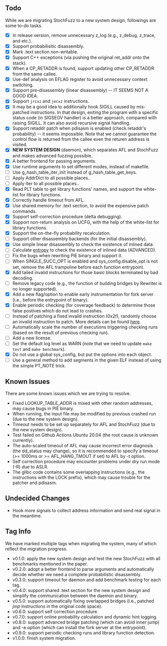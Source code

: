 ## Todo

While we are migrating StochFuzz to a new system design, followings are some to-do tasks.

+ [x] In release version, remove unnecessary z\_log (e.g., z\_debug, z\_trace, and etc.).
+ [x] Support probabilisitic disassembly.
+ [x] Mark .text section non-writable.
+ [x] Support C++ exceptions (via pushing the original ret\_addr onto the stack).
+ [x] When a CP\_RETADDR is found, support updating other CP\_RETADDR from the same callee.
+ [x] Use-def analysis on EFLAG register to avoid unnecessary context switching.
+ [x] Support pre-disassembly (linear disassembly) -- IT SEEMS NOT A GOOD IDEA.
+ [x] Support `jrcxz` and `jecxz` instructions.
+ [x] It may be a good idea to additionally hook SIGILL caused by mis-patched instructions. In that design, exiting the program with a specific status code (in SIGSEGV handler) is a better approach, compared with raising SIGILL. It can also avoid recursive signal handling.
+ [x] Support retaddr patch when pdisasm is enabled (check retaddr's probability) -- it seems impossible. Note that we cannot guarantee the control flow is returned from the callee even the returen address is visited.
+ [x] __NEW SYSTEM DESIGN__ (daemon), which separates AFL and StochFuzz and makes advanced fuzzing possible.
+ [x] A better frontend for passing arguments.
+ [x] Use runtime arguments to set different modes, instead of makefile.
+ [ ] Use g\_hash\_table\_iter\_init instead of g\_hash\_table\_get\_keys.
+ [ ] Apply AddrDict to all possible places..
+ [ ] Apply Iter to all possible places..
+ [x] Read PLT table to get library functions' names, and support the white-list for library functions.
+ [x] Correctly handle timeout from AFL.
+ [x] Use shared memory for .text section, to avoid the expensive patch commands.
+ [x] Support self-correction procedure (delta debugging).
+ [x] Support non-return analysis on UCFG, with the help of the white-list for library functions.
+ [x] Support the on-the-fly probability recalculation.
+ [ ] Support other disassembly backends (for the initial disassembly).
+ [x] Use simple linear disassembly to check the existence of inlined data.
+ [ ] Calculate [entropy](https://github.com/NationalSecurityAgency/ghidra/issues/1035) to check the existence of inlined data (ADVANCED).
+ [ ] Fix the bugs when rewriting PIE binary and support it.
+ [ ] When SINGLE\_SUCC\_OPT is enabled and sys\_config.disable\_opt is not set, remove the AFL trampoline before each function entrypoint.
+ [x] Add tailed invalid instructions for those basic blocks terminated by bad decoding.
+ [ ] Remove legacy code (e.g., the function of building bridges by Rewriter is no longer supported).
+ [x] Add a new flag/option to enable early instrumentation for fork server (i.e., before the entrypoint of binary).
+ [x] Enable periodic checking (for coverage feedback) to determine those false postives which do not lead to crashes.
+ [ ] Instead of patching a fixed invalid instruction (0x2f), randomly choose an invalid instruction to patch. More details can be found [here](http://ref.x86asm.net/coder64.html).
+ [ ] Automatically scale the number of executions triggering checking runs (based on the result of previous checking run).
+ [ ] Add a new license.
+ [ ] Set the default log level as WARN (note that we need to update `make test` and `make benchmark`).
+ [x] Do not use a global sys\_config, but put the options into each object.
+ [ ] Use a general method to add segments in the given ELF instead of using the simple PT\_NOTE trick.

## Known Issues

There are some known issues which we are trying to resolve.

+ Fixed LOOKUP\_TABLE\_ADDR is mixed with other random addresses, may cause bugs in PIE binary.
+ When running, the input file may be modified by previous crashed run (due to the new system design).
+ Timeout needs to be set up separately for AFL and StochFuzz (due to the new system design).
+ Test failed on Github Actions Ubuntu 20.04 (the root cause is unknown currently).
+ The auto-scaled timeout of AFL may cause incorrect error diagnosis (the dd\_status may change), so it is recommended to specify a timeout (>= 1000ms or >= AFL\_HANG\_TMOUT if set) to AFL by -t option.
+ Self correction procedure may encounter problems under dry run mode (-R) due to ASLR.
+ The glibc code contains some overlapping instructions (e.g., the instructions with the LOCK prefix), which may cause trouble for the patcher and pdisasm.

## Undecided Changes

+ Hook more signals to collect address information and send real signal in the meantime.

## Tag Info

We have marked multiple tags when migrating the system, many of which reflect the migration progress.

+ v0.1.0: apply the new system design and test the new StochFuzz with all benchmarks mentioned in the paper.
+ v0.2.0: adopt a better frontend to parse arguments and automatically decide whether we need a complete probabilistic disassembly.
+ v0.3.0: support timeout for daemon and add benchmark testing for each tag.
+ v0.4.0: support shared .text section for the new system design and simplify the communication between the daemon and binary.
+ v0.5.0: support automatically fixing overlapped bridges (i.e., patched *jmp* instructions in the original code space).
+ v0.6.0: support self correction procedure.
+ v0.7.0: support online probability calculation and dynamic hint logging.
+ v0.8.0: support advanced bridge patching (which can avoid inner jump) and -e option (which can install the fork server at the entrypoint).
+ v0.9.0: support periodic checking runs and library function detection.
+ v1.0.0: finish system migration.
